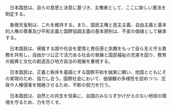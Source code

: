 　日本国民は、自らの意思と決意に基づき、主権者として、ここに新しい憲法を制定する。

　象徴天皇制は、これを維持する。また、国民主権と民主主義、自由主義と基本的人権の尊重及び平和主義と国際協調主義の基本原則は、不変の価値として継承する。

　日本国民は、帰属する国や社会を愛情と責任感と気概をもって自ら支え守る責務を共有し、自由かつ公正で活力ある社会の発展と国民福祉の充実を図り、教育の振興と文化の創造及び地方自治の発展を重視する。

　日本国民は、正義と秩序を基調とする国際平和を誠実に願い、他国とともにその実現のため、協力し合う。国際社会において、価値観の多様性を認めつつ、圧政や人権侵害を根絶させるため、不断の努力を行う。

　日本国民は、自然との共生を信条に、自国のみならずかけがえのない地球の環境を守るため、力を尽くす。
